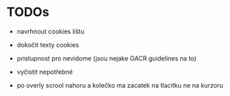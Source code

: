 # TODOs 

- navrhnout cookies lištu

- dokočit texty cookies

- pristupnost pro nevidome (jsou nejake GACR guidelines na to)
 

- vyčistit  nepotřebné

- po overly scrool nahoru a kolečko ma zacatek na tlacitku ne na kurzoru




